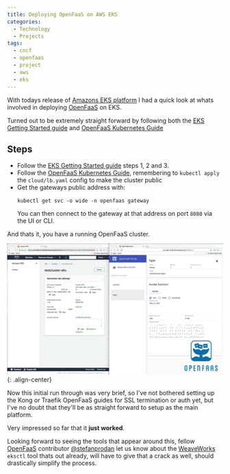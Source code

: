 ```yaml
---
title: Deploying OpenFaaS on AWS EKS
categories:
  - Technology
  - Projects
tags:
  - cncf
  - openfaas
  - project
  - aws
  - eks
---
```

With todays release of [Amazons EKS platform](https://aws.amazon.com/eks/) I had a quick look at whats involved in deploying [OpenFaaS](https://www.openfaas.com) on EKS.

Turned out to be extremely straight forward by following both the [EKS Getting Started guide](https://docs.aws.amazon.com/eks/latest/userguide/getting-started.html) and [OpenFaaS Kubernetes Guide](https://docs.openfaas.com/deployment/kubernetes/)

## Steps

- Follow the [EKS Getting Started guide](https://docs.aws.amazon.com/eks/latest/userguide/getting-started.html) steps 1, 2 and 3.
- Follow the [OpenFaaS Kubernetes Guide](https://docs.openfaas.com/deployment/kubernetes/), remembering to `kubectl apply` the `cloud/lb.yaml` config to make the cluster public
- Get the gateways public address with:
    ```
    kubectl get svc -o wide -n openfaas gateway
    ```
  You can then connect to the gateway at that address on port `8080` via the UI or CLI.

And thats it, you have a running OpenFaaS cluster.

![center-aligned-image](/assets/openfaas-on-eks/openfaas-eks.png){: .align-center}

Now this initial run through was very brief, so I've not bothered setting up the Kong or Traefik OpenFaaS guides for SSL termination or auth yet, but I've no doubt that they'll be as straight forward to setup as the main platform.

Very impressed so far that it **just worked**.

Looking forward to seeing the tools that appear around this, fellow [OpenFaaS](https://www.openfaas.com/) contributor [@stefanprodan](https://twitter.com/stefanprodan) let us know about the [WeaveWorks](https://twitter.com/weaveworks) `eksctl` tool thats out already, will have to give that a crack as well, should drastically simplify the process.